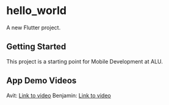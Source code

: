 # hello_world

A new Flutter project.

## Getting Started

This project is a starting point for Mobile Development at ALU.

## App Demo Videos

Avit: [Link to video](https://www.loom.com/share/08fcbf25e71f4721aea3626e2f77c9fb?sid=c80f7843-5637-40f6-86da-e3352ef17394)
Benjamin: [Link to video](https://www.loom.com/share/b41c3d5fabb04c919e9b49ddb68a6a52?sid=b5abad7f-f98f-4b6c-b475-8b725aade728)
